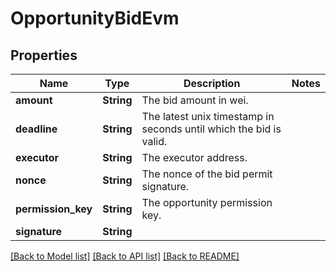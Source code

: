 # OpportunityBidEvm

## Properties

| Name               | Type       | Description                                                        | Notes |
| ------------------ | ---------- | ------------------------------------------------------------------ | ----- |
| **amount**         | **String** | The bid amount in wei.                                             |
| **deadline**       | **String** | The latest unix timestamp in seconds until which the bid is valid. |
| **executor**       | **String** | The executor address.                                              |
| **nonce**          | **String** | The nonce of the bid permit signature.                             |
| **permission_key** | **String** | The opportunity permission key.                                    |
| **signature**      | **String** |                                                                    |

[[Back to Model list]](../README.md#documentation-for-models) [[Back to API list]](../README.md#documentation-for-api-endpoints) [[Back to README]](../README.md)
